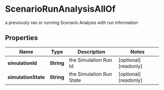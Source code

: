

# ScenarioRunAnalysisAllOf

a previously ran or running Scenario Analysis with run information

## Properties

Name | Type | Description | Notes
------------ | ------------- | ------------- | -------------
**simulationId** | **String** | the Simulation Run Id |  [optional] [readonly]
**simulationState** | **String** | the Simulation Run State |  [optional] [readonly]



